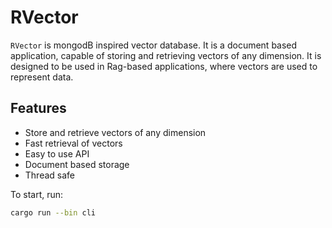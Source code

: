 # RVector

`RVector` is mongodB inspired vector database. It is a document based application, capable of storing and retrieving vectors of any dimension. It is designed to be used in Rag-based applications, where vectors are used to represent data.

## Features

- Store and retrieve vectors of any dimension
- Fast retrieval of vectors
- Easy to use API
- Document based storage
- Thread safe

To start, run:

```bash
cargo run --bin cli
```
